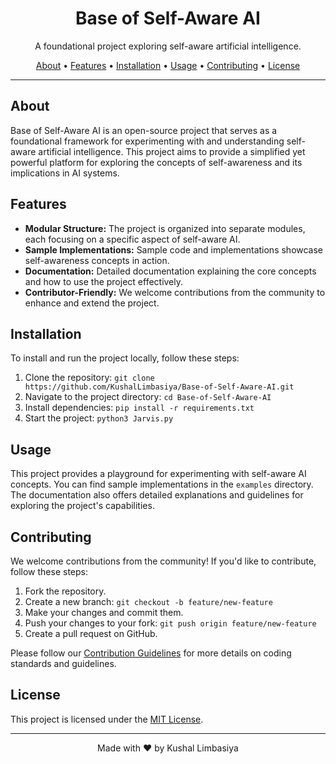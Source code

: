 <h1 align="center">Base of Self-Aware AI</h1>

<p align="center">
  A foundational project exploring self-aware artificial intelligence.
</p>

<p align="center">
  <a href="#about">About</a> •
  <a href="#features">Features</a> •
  <a href="#installation">Installation</a> •
  <a href="#usage">Usage</a> •
  <a href="#contributing">Contributing</a> •
  <a href="#license">License</a>
</p>

---

## About

Base of Self-Aware AI is an open-source project that serves as a foundational framework for experimenting with and understanding self-aware artificial intelligence. This project aims to provide a simplified yet powerful platform for exploring the concepts of self-awareness and its implications in AI systems.

## Features

- **Modular Structure:** The project is organized into separate modules, each focusing on a specific aspect of self-aware AI.
- **Sample Implementations:** Sample code and implementations showcase self-awareness concepts in action.
- **Documentation:** Detailed documentation explaining the core concepts and how to use the project effectively.
- **Contributor-Friendly:** We welcome contributions from the community to enhance and extend the project.

## Installation

To install and run the project locally, follow these steps:
 
1. Clone the repository: `git clone https://github.com/KushalLimbasiya/Base-of-Self-Aware-AI.git`
2. Navigate to the project directory: `cd Base-of-Self-Aware-AI`
3. Install dependencies: `pip install -r requirements.txt`
4. Start the project: `python3 Jarvis.py`

## Usage

This project provides a playground for experimenting with self-aware AI concepts. You can find sample implementations in the `examples` directory. The documentation also offers detailed explanations and guidelines for exploring the project's capabilities.

## Contributing

We welcome contributions from the community! If you'd like to contribute, follow these steps:

1. Fork the repository.
2. Create a new branch: `git checkout -b feature/new-feature`
3. Make your changes and commit them.
4. Push your changes to your fork: `git push origin feature/new-feature`
5. Create a pull request on GitHub.

Please follow our [Contribution Guidelines](CONTRIBUTING.md) for more details on coding standards and guidelines.

## License

This project is licensed under the [MIT License](LICENSE).

---

<p align="center">
  Made with ❤️ by Kushal Limbasiya
</p>
